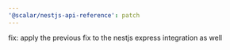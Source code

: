 ```yaml
---
'@scalar/nestjs-api-reference': patch
---
```


fix: apply the previous fix to the nestjs express integration as well
